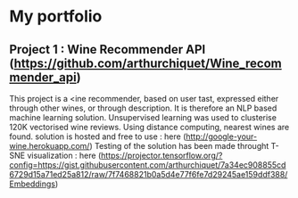 # My portfolio

## Project 1 : Wine Recommender API (https://github.com/arthurchiquet/Wine_recommender_api)

This project is a <ine recommender, based on user tast, expressed either through other wines, or through description. It is therefore an NLP based machine learning solution. Unsupervised learning was used to clusterise 120K vectorised wine reviews. Using distance computing, nearest wines are found.
solution is hosted and free to use : here (http://google-your-wine.herokuapp.com/)
Testing of the solution has been made throught T-SNE visualization : here (https://projector.tensorflow.org/?config=https://gist.githubusercontent.com/arthurchiquet/7a34ec908855cd6729d15a71ed25a812/raw/7f7468821b0a5d4e77f6fe7d29245ae159ddf388/Embeddings)
